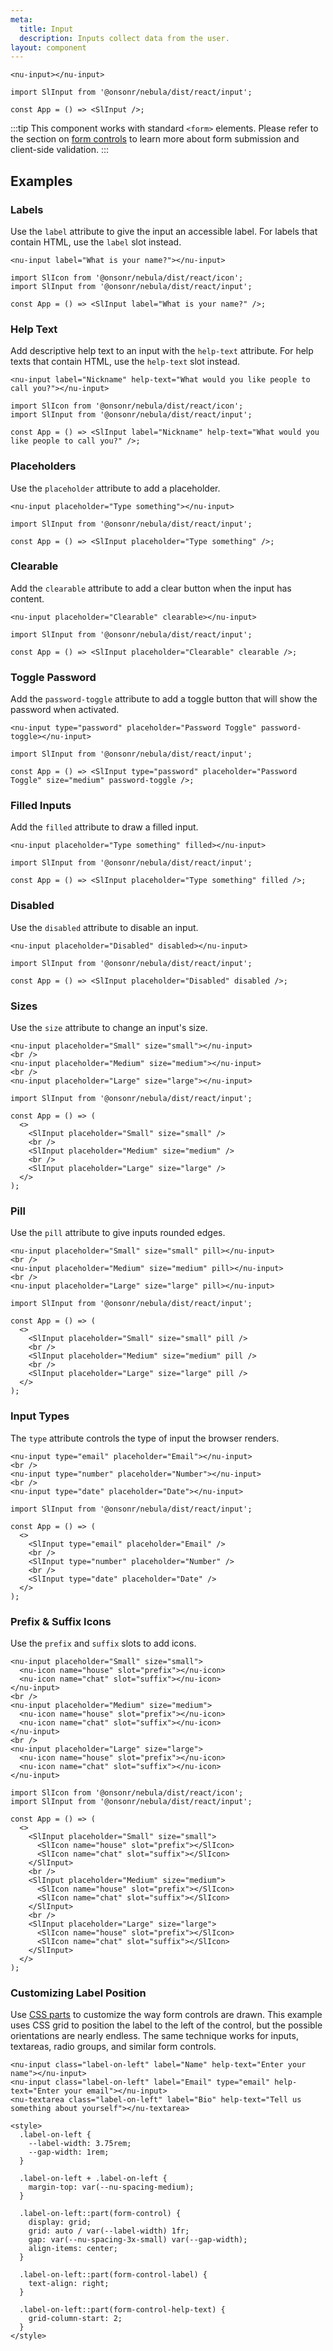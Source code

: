 ```yaml
---
meta:
  title: Input
  description: Inputs collect data from the user.
layout: component
---
```


```html:preview
<nu-input></nu-input>
```

```jsx:react
import SlInput from '@onsonr/nebula/dist/react/input';

const App = () => <SlInput />;
```

:::tip
This component works with standard `<form>` elements. Please refer to the section on [form controls](/getting-started/form-controls) to learn more about form submission and client-side validation.
:::

## Examples

### Labels

Use the `label` attribute to give the input an accessible label. For labels that contain HTML, use the `label` slot instead.

```html:preview
<nu-input label="What is your name?"></nu-input>
```

```jsx:react
import SlIcon from '@onsonr/nebula/dist/react/icon';
import SlInput from '@onsonr/nebula/dist/react/input';

const App = () => <SlInput label="What is your name?" />;
```

### Help Text

Add descriptive help text to an input with the `help-text` attribute. For help texts that contain HTML, use the `help-text` slot instead.

```html:preview
<nu-input label="Nickname" help-text="What would you like people to call you?"></nu-input>
```

```jsx:react
import SlIcon from '@onsonr/nebula/dist/react/icon';
import SlInput from '@onsonr/nebula/dist/react/input';

const App = () => <SlInput label="Nickname" help-text="What would you like people to call you?" />;
```

### Placeholders

Use the `placeholder` attribute to add a placeholder.

```html:preview
<nu-input placeholder="Type something"></nu-input>
```

```jsx:react
import SlInput from '@onsonr/nebula/dist/react/input';

const App = () => <SlInput placeholder="Type something" />;
```

### Clearable

Add the `clearable` attribute to add a clear button when the input has content.

```html:preview
<nu-input placeholder="Clearable" clearable></nu-input>
```

```jsx:react
import SlInput from '@onsonr/nebula/dist/react/input';

const App = () => <SlInput placeholder="Clearable" clearable />;
```

### Toggle Password

Add the `password-toggle` attribute to add a toggle button that will show the password when activated.

```html:preview
<nu-input type="password" placeholder="Password Toggle" password-toggle></nu-input>
```

```jsx:react
import SlInput from '@onsonr/nebula/dist/react/input';

const App = () => <SlInput type="password" placeholder="Password Toggle" size="medium" password-toggle />;
```

### Filled Inputs

Add the `filled` attribute to draw a filled input.

```html:preview
<nu-input placeholder="Type something" filled></nu-input>
```

```jsx:react
import SlInput from '@onsonr/nebula/dist/react/input';

const App = () => <SlInput placeholder="Type something" filled />;
```

### Disabled

Use the `disabled` attribute to disable an input.

```html:preview
<nu-input placeholder="Disabled" disabled></nu-input>
```

```jsx:react
import SlInput from '@onsonr/nebula/dist/react/input';

const App = () => <SlInput placeholder="Disabled" disabled />;
```

### Sizes

Use the `size` attribute to change an input's size.

```html:preview
<nu-input placeholder="Small" size="small"></nu-input>
<br />
<nu-input placeholder="Medium" size="medium"></nu-input>
<br />
<nu-input placeholder="Large" size="large"></nu-input>
```

```jsx:react
import SlInput from '@onsonr/nebula/dist/react/input';

const App = () => (
  <>
    <SlInput placeholder="Small" size="small" />
    <br />
    <SlInput placeholder="Medium" size="medium" />
    <br />
    <SlInput placeholder="Large" size="large" />
  </>
);
```

### Pill

Use the `pill` attribute to give inputs rounded edges.

```html:preview
<nu-input placeholder="Small" size="small" pill></nu-input>
<br />
<nu-input placeholder="Medium" size="medium" pill></nu-input>
<br />
<nu-input placeholder="Large" size="large" pill></nu-input>
```

```jsx:react
import SlInput from '@onsonr/nebula/dist/react/input';

const App = () => (
  <>
    <SlInput placeholder="Small" size="small" pill />
    <br />
    <SlInput placeholder="Medium" size="medium" pill />
    <br />
    <SlInput placeholder="Large" size="large" pill />
  </>
);
```

### Input Types

The `type` attribute controls the type of input the browser renders.

```html:preview
<nu-input type="email" placeholder="Email"></nu-input>
<br />
<nu-input type="number" placeholder="Number"></nu-input>
<br />
<nu-input type="date" placeholder="Date"></nu-input>
```

```jsx:react
import SlInput from '@onsonr/nebula/dist/react/input';

const App = () => (
  <>
    <SlInput type="email" placeholder="Email" />
    <br />
    <SlInput type="number" placeholder="Number" />
    <br />
    <SlInput type="date" placeholder="Date" />
  </>
);
```

### Prefix & Suffix Icons

Use the `prefix` and `suffix` slots to add icons.

```html:preview
<nu-input placeholder="Small" size="small">
  <nu-icon name="house" slot="prefix"></nu-icon>
  <nu-icon name="chat" slot="suffix"></nu-icon>
</nu-input>
<br />
<nu-input placeholder="Medium" size="medium">
  <nu-icon name="house" slot="prefix"></nu-icon>
  <nu-icon name="chat" slot="suffix"></nu-icon>
</nu-input>
<br />
<nu-input placeholder="Large" size="large">
  <nu-icon name="house" slot="prefix"></nu-icon>
  <nu-icon name="chat" slot="suffix"></nu-icon>
</nu-input>
```

```jsx:react
import SlIcon from '@onsonr/nebula/dist/react/icon';
import SlInput from '@onsonr/nebula/dist/react/input';

const App = () => (
  <>
    <SlInput placeholder="Small" size="small">
      <SlIcon name="house" slot="prefix"></SlIcon>
      <SlIcon name="chat" slot="suffix"></SlIcon>
    </SlInput>
    <br />
    <SlInput placeholder="Medium" size="medium">
      <SlIcon name="house" slot="prefix"></SlIcon>
      <SlIcon name="chat" slot="suffix"></SlIcon>
    </SlInput>
    <br />
    <SlInput placeholder="Large" size="large">
      <SlIcon name="house" slot="prefix"></SlIcon>
      <SlIcon name="chat" slot="suffix"></SlIcon>
    </SlInput>
  </>
);
```

### Customizing Label Position

Use [CSS parts](#css-parts) to customize the way form controls are drawn. This example uses CSS grid to position the label to the left of the control, but the possible orientations are nearly endless. The same technique works for inputs, textareas, radio groups, and similar form controls.

```html:preview
<nu-input class="label-on-left" label="Name" help-text="Enter your name"></nu-input>
<nu-input class="label-on-left" label="Email" type="email" help-text="Enter your email"></nu-input>
<nu-textarea class="label-on-left" label="Bio" help-text="Tell us something about yourself"></nu-textarea>

<style>
  .label-on-left {
    --label-width: 3.75rem;
    --gap-width: 1rem;
  }

  .label-on-left + .label-on-left {
    margin-top: var(--nu-spacing-medium);
  }

  .label-on-left::part(form-control) {
    display: grid;
    grid: auto / var(--label-width) 1fr;
    gap: var(--nu-spacing-3x-small) var(--gap-width);
    align-items: center;
  }

  .label-on-left::part(form-control-label) {
    text-align: right;
  }

  .label-on-left::part(form-control-help-text) {
    grid-column-start: 2;
  }
</style>
```
